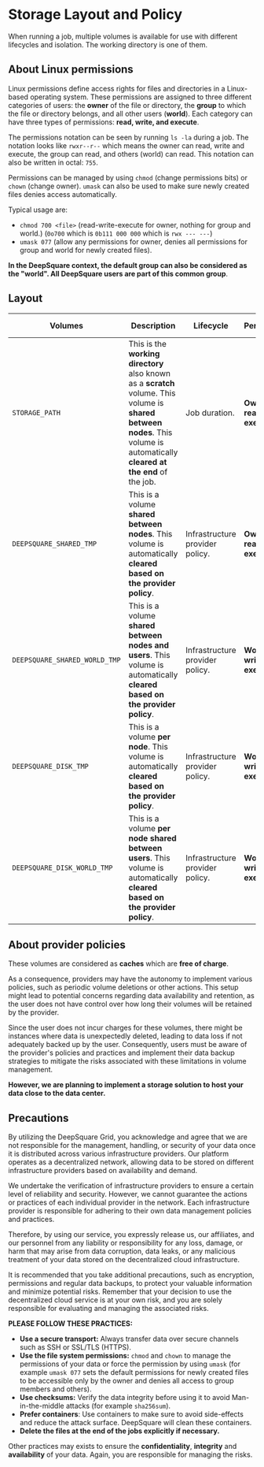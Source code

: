 # Storage Layout and Policy

When running a job, multiple volumes is available for use with different lifecycles and isolation. The working directory is one of them.

## About Linux permissions

Linux permissions define access rights for files and directories in a Linux-based operating system. These permissions are assigned to three different categories of users: the **owner** of the file or directory, the **group** to which the file or directory belongs, and all other users (**world**). Each category can have three types of permissions: **read, write, and execute**.

The permissions notation can be seen by running `ls -la` during a job. The notation looks like `rwxr--r--` which means the owner can read, write and execute, the group can read, and others (world) can read. This notation can also be written in octal: `755`.

Permissions can be managed by using `chmod` (change permissions bits) or `chown` (change owner). `umask` can also be used to make sure newly created files denies access automatically.

Typical usage are:

- `chmod 700 <file>` (read-write-execute for owner, nothing for group and world.) (`0o700` which is `0b111 000 000` which is `rwx --- ---`)
- `umask 077` (allow any permissions for owner, denies all permissions for group and world for newly created files).

**In the DeepSquare context, the default group can also be considered as the "world". All DeepSquare users are part of this common group**.

## Layout

| Volumes                       | Description                                                                                                                                                                    | Lifecycle                       | Permissions                      | Example of usage                                             |
| ----------------------------- | ------------------------------------------------------------------------------------------------------------------------------------------------------------------------------ | ------------------------------- | -------------------------------- | ------------------------------------------------------------ |
| `STORAGE_PATH`                | This is the **working directory** also known as a **scratch** volume. This volume is **shared between nodes**. This volume is automatically **cleared at the end** of the job. | Job duration.                   | **Owner: read, write, execute.** | Input, output files, etc...                                  |
| `DEEPSQUARE_SHARED_TMP`       | This is a volume **shared between nodes**. This volume is automatically **cleared based on the provider policy**.                                                              | Infrastructure provider policy. | **Owner: read, write, execute.** | ML models, datasets ...                                      |
| `DEEPSQUARE_SHARED_WORLD_TMP` | This is a volume **shared between nodes and users**. This volume is automatically **cleared based on the provider policy**.                                                    | Infrastructure provider policy. | **World: read, write, execute.** | Shared ML models, datasets, ... Common cache between users.  |
| `DEEPSQUARE_DISK_TMP`         | This is a volume **per node**. This volume is automatically **cleared based on the provider policy**.                                                                          | Infrastructure provider policy. | **World: read, write, execute.** | Output files per process, fallback if shared is too slow ... |
| `DEEPSQUARE_DISK_WORLD_TMP`   | This is a volume **per node shared between users**. This volume is automatically **cleared based on the provider policy**.                                                     | Infrastructure provider policy. | **World: read, write, execute.** |                                                              |

## About provider policies

These volumes are considered as **caches** which are **free of charge**.

As a consequence, providers may have the autonomy to implement various policies, such as periodic volume deletions or other actions. This setup might lead to potential concerns regarding data availability and retention, as the user does not have control over how long their volumes will be retained by the provider.

Since the user does not incur charges for these volumes, there might be instances where data is unexpectedly deleted, leading to data loss if not adequately backed up by the user. Consequently, users must be aware of the provider's policies and practices and implement their data backup strategies to mitigate the risks associated with these limitations in volume management.

**However, we are planning to implement a storage solution to host your data close to the data center.**

## Precautions

By utilizing the DeepSquare Grid, you acknowledge and agree that we are not responsible for the management, handling, or security of your data once it is distributed across various infrastructure providers. Our platform operates as a decentralized network, allowing data to be stored on different infrastructure providers based on availability and demand.

We undertake the verification of infrastructure providers to ensure a certain level of reliability and security. However, we cannot guarantee the actions or practices of each individual provider in the network. Each infrastructure provider is responsible for adhering to their own data management policies and practices.

Therefore, by using our service, you expressly release us, our affiliates, and our personnel from any liability or responsibility for any loss, damage, or harm that may arise from data corruption, data leaks, or any malicious treatment of your data stored on the decentralized cloud infrastructure.

It is recommended that you take additional precautions, such as encryption, permissions and regular data backups, to protect your valuable information and minimize potential risks. Remember that your decision to use the decentralized cloud service is at your own risk, and you are solely responsible for evaluating and managing the associated risks.

**PLEASE FOLLOW THESE PRACTICES:**

- **Use a secure transport:** Always transfer data over secure channels such as SSH or SSL/TLS (HTTPS).
- **Use the file system permissions:** `chmod` and `chown` to manage the permissions of your data or force the permission by using `umask` (for example `umask 077` sets the default permissions for newly created files to be accessible only by the owner and denies all access to group members and others).
- **Use checksums:** Verify the data integrity before using it to avoid Man-in-the-middle attacks (for example `sha256sum`).
- **Prefer containers**: Use containers to make sure to avoid side-effects and reduce the attack surface. DeepSquare will clean these containers.
- **Delete the files at the end of the jobs explicitly if necessary.**

Other practices may exists to ensure the **confidentiality**, **integrity** and **availability** of your data. Again, you are responsible for managing the risks.
